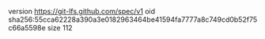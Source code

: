 version https://git-lfs.github.com/spec/v1
oid sha256:55cca62228a390a3e0182963464be41594fa7777a8c749cd0b52f75c66a5598e
size 112
